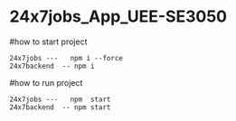 # 24x7jobs_App_UEE-SE3050
    
    
 #how to start project 
    
    24x7jobs ---   npm i --force
    24x7backend  -- npm i 
    
#how to run project 
  
    24x7jobs ---   npm  start 
    24x7backend  -- npm start  
